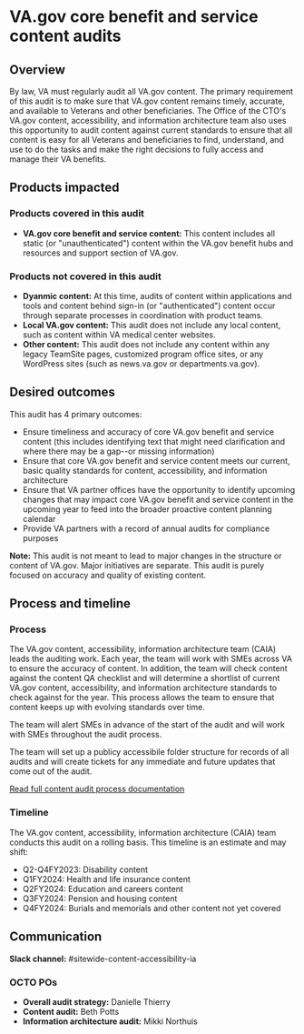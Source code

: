 # VA.gov core benefit and service content audits

## Overview

By law, VA must regularly audit all VA.gov content. The primary requirement of this audit is to make sure that VA.gov content remains timely, accurate, and available to Veterans and other beneficiaries. The Office of the CTO's VA.gov content, accessibility, and information architecture team also uses this opportunity to audit content against current standards to ensure that all content is easy for all Veterans and beneficiaries to find, understand, and use to do the tasks and make the right decisions to fully access and manage their VA benefits.

## Products impacted

### Products covered in this audit

- **VA.gov core benefit and service content:** This content includes all static (or "unauthenticated") content within the VA.gov benefit hubs and resources and support section of VA.gov.

### Products not covered in this audit  

- **Dyanmic content:** At this time, audits of content within applications and tools and content behind sign-in (or "authenticated") content occur through separate processes in coordination with product teams.
- **Local VA.gov content:** This audit does not include any local content, such as content within VA medical center websites.
- **Other content:** This audit does not include any content within any legacy TeamSite pages, customized program office sites, or any WordPress sites (such as news.va.gov or departments.va.gov).

## Desired outcomes

This audit has 4 primary outcomes:

- Ensure timeliness and accuracy of core VA.gov benefit and service content (this includes identifying text that might need clarification and where there may be a gap--or missing information) 
- Ensure that core VA.gov benefit and service content meets our current, basic quality standards for content, accessibility, and information architecture
- Ensure that VA partner offices have the opportunity to identify upcoming changes that may impact core VA.gov benefit and service content in the upcoming year to feed into the broader proactive content planning calendar
- Provide VA partners with a record of annual audits for compliance purposes
  
**Note:** This audit is not meant to lead to major changes in the structure or content of VA.gov. Major initiatives are separate. This audit is purely focused on accuracy and quality of existing content.

## Process and timeline

### Process

The VA.gov content, accessibility, information architecture team (CAIA) leads the auditing work. Each year, the team will work with SMEs across VA to ensure the accuracy of content. In addition, the team will check content against the content QA checklist and will determine a shortlist of current VA.gov content, accessibility, and information architecture standards to check against for the year. This process allows the team to ensure that content keeps up with evolving standards over time.

The team will alert SMEs in advance of the start of the audit and will work with SMEs throughout the audit process. 

The team will set up a publicy accessibile folder structure for records of all audits and will create tickets for any immediate and future updates that come out of the audit.

[Read full content audit process documentation](https://github.com/department-of-veterans-affairs/va.gov-team/blob/master/teams/vsa/teams/sitewide-content/content-team-processes/annual-audit.md)

### Timeline

The VA.gov content, accessibility, information architecture (CAIA) team conducts this audit on a rolling basis. This timeline is an estimate and may shift:

- Q2-Q4FY2023: Disability content
- Q1FY2024: Health and life insurance content
- Q2FY2024: Education and careers content
- Q3FY2024: Pension and housing content
- Q4FY2024: Burials and memorials and other content not yet covered

## Communication

**Slack channel:** #sitewide-content-accessibility-ia

### OCTO POs
- **Overall audit strategy:** Danielle Thierry
- **Content audit:** Beth Potts
- **Information architecture audit:** Mikki Northuis
